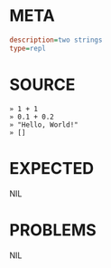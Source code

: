 # META
~~~ini
description=two strings
type=repl
~~~
# SOURCE
~~~roc
» 1 + 1
» 0.1 + 0.2
» "Hello, World!"
» []
~~~
# EXPECTED
NIL
# PROBLEMS
NIL
